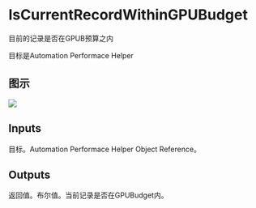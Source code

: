 # IsCurrentRecordWithinGPUBudget

目前的记录是否在GPUB预算之内

目标是Automation Performace Helper

## 图示

![]($-20221218-20195822.png)

## Inputs

目标。Automation Performace Helper Object Reference。  

## Outputs

返回值。布尔值。当前记录是否在GPUBudget内。
